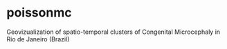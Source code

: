 # poissonmc
Geovizualization of spatio-temporal clusters of Congenital Microcephaly in Rio de Janeiro (Brazil)
